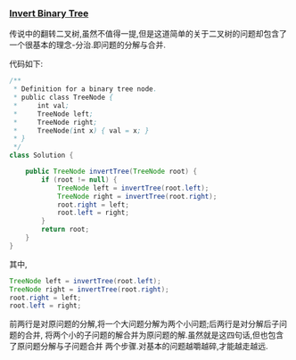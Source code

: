 ### [Invert Binary Tree](https://leetcode.com/problems/invert-binary-tree/description/)


传说中的翻转二叉树,虽然不值得一提,但是这道简单的关于二叉树的问题却包含了
一个很基本的理念-分治.即问题的分解与合并.

代码如下:


```Java
/**
 * Definition for a binary tree node.
 * public class TreeNode {
 *     int val;
 *     TreeNode left;
 *     TreeNode right;
 *     TreeNode(int x) { val = x; }
 * }
 */
class Solution {

    public TreeNode invertTree(TreeNode root) {
        if (root != null) {
            TreeNode left = invertTree(root.left);
            TreeNode right = invertTree(root.right);
            root.right = left;
            root.left = right;
        }
        return root;
    }
}
```

其中,

```Java
TreeNode left = invertTree(root.left);
TreeNode right = invertTree(root.right);
root.right = left;
root.left = right;
```

前两行是对原问题的分解,将一个大问题分解为两个小问题;后两行是对分解后子问题的合并,
将两个小的子问题的解合并为原问题的解.虽然就是这四句话,但也包含了原问题分解与子问题合并
两个步骤.对基本的问题越嚼越碎,才能越走越远.
